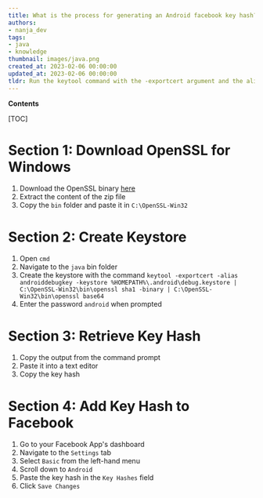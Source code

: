 ```yaml
---
title: What is the process for generating an Android facebook key hash?
authors:
- nanja_dev
tags:
- java
- knowledge
thumbnail: images/java.png
created_at: 2023-02-06 00:00:00
updated_at: 2023-02-06 00:00:00
tldr: Run the keytool command with the -exportcert argument and the alias and keystore information for your keystore.
---
```


**Contents**

[TOC]

# Section 1: Download OpenSSL for Windows
1. Download the OpenSSL binary [here](https://indy.fulgan.com/SSL/)
2. Extract the content of the zip file
3. Copy the `bin` folder and paste it in `C:\OpenSSL-Win32`

# Section 2: Create Keystore
1. Open `cmd`
2. Navigate to the `java` bin folder
3. Create the keystore with the command `keytool -exportcert -alias androiddebugkey -keystore %HOMEPATH%\.android\debug.keystore | C:\OpenSSL-Win32\bin\openssl sha1 -binary | C:\OpenSSL-Win32\bin\openssl base64`
4. Enter the password `android` when prompted

# Section 3: Retrieve Key Hash
1. Copy the output from the command prompt
2. Paste it into a text editor
3. Copy the key hash

# Section 4: Add Key Hash to Facebook
1. Go to your Facebook App's dashboard
2. Navigate to the `Settings` tab
3. Select `Basic` from the left-hand menu
4. Scroll down to `Android`
5. Paste the key hash in the `Key Hashes` field
6. Click `Save Changes`
